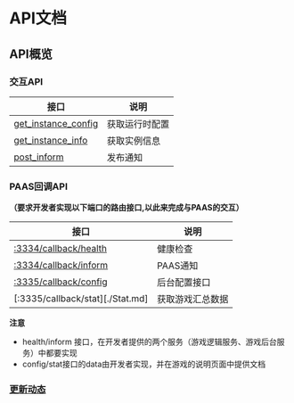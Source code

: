 # API文档



## API概览



### 交互API

| 接口                                            | 说明           |
| ----------------------------------------------- | -------------- |
| [get_instance_config](./get_instance_config.md) | 获取运行时配置 |
| [get_instance_info](./get_instance_info.md)     | 获取实例信息   |
| [post_inform](./post_inform.md)                 | 发布通知       |



### PAAS回调API

**（要求开发者实现以下端口的路由接口,以此来完成与PAAS的交互）**

| 接口                                 | 说明             |
| ------------------------------------ | ---------------- |
| [:3334/callback/health](./Health.md) | 健康检查         |
| [:3334/callback/inform](./Inform.md) | PAAS通知         |
| [:3335/callback/config](./Config.md) | 后台配置接口     |
| [:3335/callback/stat][./Stat.md]     | 获取游戏汇总数据 |

**注意**

+ health/inform 接口，在开发者提供的两个服务（游戏逻辑服务、游戏后台服务）中都要实现 
+ config/stat接口的data由开发者实现，并在游戏的说明页面中提供文档

### [更新动态](./版本更新.md)









